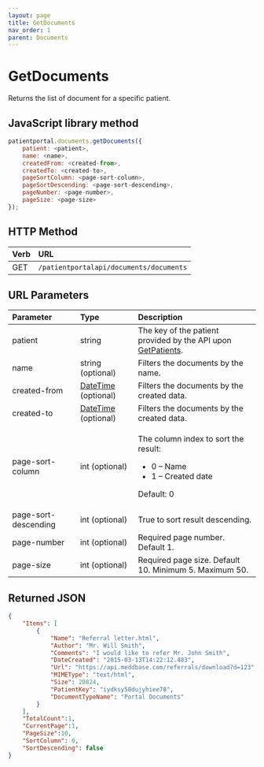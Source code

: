```yaml
---
layout: page
title: GetDocuments
nav_order: 1
parent: Documents
---
```


# GetDocuments

Returns the list of document for a specific patient.

## JavaScript library method

```javascript
patientportal.documents.getDocuments({
    patient: <patient>,
    name: <name>,
    createdFrom: <created-from>,
    createdTo: <created-to>,
    pageSortColumn: <page-sort-column>,
    pageSortDescending: <page-sort-descending>,
    pageNumber: <page-number>,
    pageSize: <page-size>
});
```

## HTTP Method

| Verb | URL                                               |
|:-----|:--------------------------------------------------|
| GET | `/patientportalapi/documents/documents` |

## URL Parameters

<table>
    <thead>
        <tr>
            <th style="text-align: left">Parameter</th>
            <th style="text-align: left">Type</th>
            <th style="text-align: left">Description</th>
        </tr>
    </thead>
    <tbody>
        <tr>
            <td>patient</td>
            <td>string</td>
            <td>The key of the patient provided by the API upon <a href="../patients/getpatients">GetPatients</a>.</td>
        </tr>
        <tr>
            <td>name</td>
            <td>string (optional)</td>
            <td>Filters the documents by the name.</td>
        </tr>
        <tr>
            <td>created-from</td>
            <td><a href="../objects-and-data-types/datetime">DateTime</a> (optional)</td>
            <td>Filters the documents by the created data.</td>
        </tr>
        <tr>
            <td>created-to</td>
            <td><a href="../objects-and-data-types/datetime">DateTime</a> (optional)</td>
            <td>Filters the documents by the created data.</td>
        </tr>
        <tr>
            <td>page-sort-column</td>
            <td>int (optional)</td>
            <td>
                <p>The column index to sort the result:</p>
                <ul>
                    <li>0 – Name</li>
                    <li>1 – Created date</li>
                </ul>
                <p>Default: 0</p>
            </td>
        </tr>
        <tr>
            <td>page-sort-descending</td>
            <td>int (optional)</td>
            <td>True to sort result descending.</td>
        </tr>
        <tr>
            <td>page-number</td>
            <td>int (optional)</td>
            <td>Required page number. Default 1.</td>
        </tr>
        <tr>
            <td>page-size</td>
            <td>int (optional)</td>
            <td>Required page size. Default 10. Minimum 5. Maximum 50.</td>
        </tr>
    </tbody>
</table>

## Returned JSON

```json
{
    "Items": [
        {
            "Name": "Referral letter.html",
            "Author": "Mr. Will Smith",
            "Comments": "I would like to refer Mr. John Smith",
            "DateCreated": "2015-03-13T14:22:12.483",
            "Url": "https://api.meddbase.com/referrals/download?d=123",
            "MIMEType": "text/html",
            "Size": 20824,
            "PatientKey": "iydksy58dujyhiee78",
            "DocumentTypeName": "Portal Documents"
        }
    ],
    "TotalCount":1,
    "CurrentPage":1,
    "PageSize":10,
    "SortColumn": 0,
    "SortDescending": false
}
```
